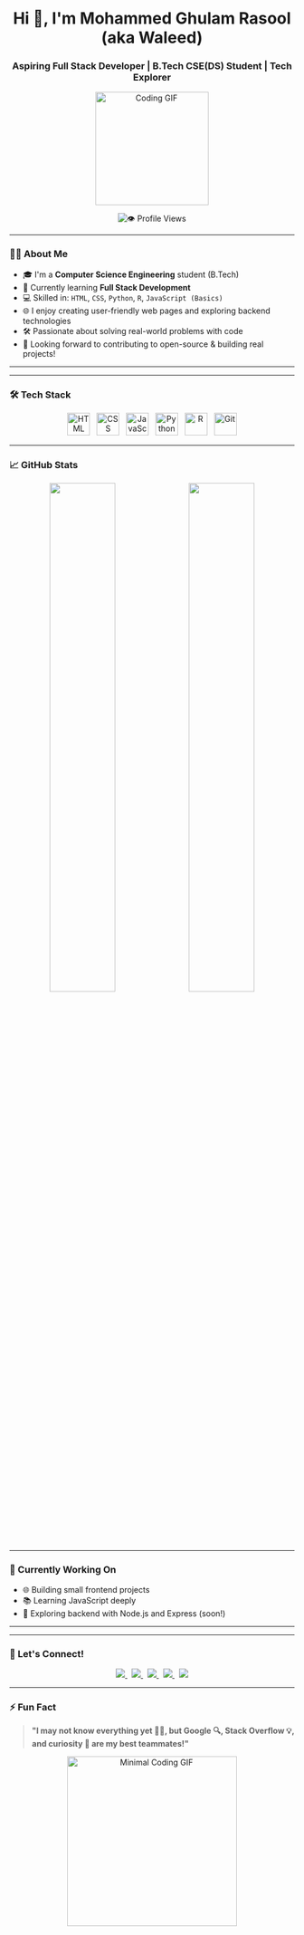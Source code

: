<!-- Profile Header -->
<h1 align="center">Hi 👋, I'm Mohammed Ghulam Rasool (aka Waleed)</h1>
<h3 align="center">Aspiring Full Stack Developer | B.Tech CSE(DS) Student | Tech Explorer</h3>

<p align="center">
  <img src="https://media.giphy.com/media/qgQUggAC3Pfv687qPC/giphy.gif" width="200" alt="Coding GIF"/>
</p>

<p align="center">
  <img src="https://profile-counter.glitch.me/MGRwaleed/count.svg" alt="👁️ Profile Views"/>
</p>




---

### 👨‍💻 About Me

- 🎓 I'm a **Computer Science Engineering** student (B.Tech)
- 🌱 Currently learning **Full Stack Development**
- 💻 Skilled in: `HTML`, `CSS`, `Python`, `R`, `JavaScript (Basics)`
- 🌐 I enjoy creating user-friendly web pages and exploring backend technologies
- 🛠️ Passionate about solving real-world problems with code
- 🚀 Looking forward to contributing to open-source & building real projects!

---

---

### 🛠 Tech Stack

<p align="center">
  <img src="https://cdn.jsdelivr.net/gh/devicons/devicon/icons/html5/html5-original.svg" title="HTML5" alt="HTML" width="40" height="40" />
  &nbsp;
  <img src="https://cdn.jsdelivr.net/gh/devicons/devicon/icons/css3/css3-original.svg" title="CSS3" alt="CSS" width="40" height="40" />
  &nbsp;
  <img src="https://cdn.jsdelivr.net/gh/devicons/devicon/icons/javascript/javascript-original.svg" title="JavaScript" alt="JavaScript" width="40" height="40" />
  &nbsp;
  <img src="https://cdn.jsdelivr.net/gh/devicons/devicon/icons/python/python-original.svg" title="Python" alt="Python" width="40" height="40" />
  &nbsp;
  <img src="https://cdn.jsdelivr.net/gh/devicons/devicon/icons/r/r-original.svg" title="R Language" alt="R" width="40" height="40" />
  &nbsp;
  <img src="https://cdn.jsdelivr.net/gh/devicons/devicon/icons/git/git-original.svg" title="Git" alt="Git" width="40" height="40" />
</p>

---


### 📈 GitHub Stats

<p align="center">
  <img src="https://github-readme-stats.vercel.app/api?username=MGRwaleed&show_icons=true&theme=tokyonight" width="48%"/>
  <img src="https://github-readme-stats.vercel.app/api/top-langs/?username=MGRwaleed&layout=compact&theme=tokyonight" width="48%"/>
</p>

---

### 🔭 Currently Working On

- 🌐 Building small frontend projects
- 📚 Learning JavaScript deeply
- 🔧 Exploring backend with Node.js and Express (soon!)

---
---

### 💬 Let's Connect!

<p align="center">
  <a href="mailto:waleeddastagir1@gmail.com" target="_blank">
    <img src="https://img.shields.io/badge/-Gmail-000?style=flat&logo=gmail&logoColor=white" />
  </a>
  &nbsp;
  <a href="https://www.linkedin.com/in/mohammed-ghulam-rasool-ab9562291/" target="_blank">
    <img src="https://img.shields.io/badge/-LinkedIn-000?style=flat&logo=linkedin&logoColor=white" />
  </a>
  &nbsp;
  <a href="https://github.com/MGRwaleed" target="_blank">
    <img src="https://img.shields.io/badge/-GitHub-000?style=flat&logo=github&logoColor=white" />
  </a>
  &nbsp;
  <a href="https://www.instagram.com/waleedintech/" target="_blank">
    <img src="https://img.shields.io/badge/-Instagram-000?style=flat&logo=instagram&logoColor=white" />
  </a>
  &nbsp;
  <a href="https://x.com/Waleedwhoo" target="_blank">
    <img src="https://img.shields.io/badge/-X-000?style=flat&logo=twitter&logoColor=white" />
  </a>
</p>

---



### ⚡ Fun Fact

> **"I may not know everything yet 🤷‍♂️, but Google 🔍, Stack Overflow 💡, and curiosity 🧠 are my best teammates!"**

<p align="center">
  <img src="https://media.giphy.com/media/jRf5fsn8G6YaogAWxn/giphy.gif" width="300" alt="Minimal Coding GIF"/>
</p>


